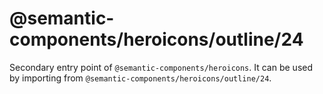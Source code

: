 # @semantic-components/heroicons/outline/24

Secondary entry point of `@semantic-components/heroicons`. It can be used by importing from `@semantic-components/heroicons/outline/24`.
